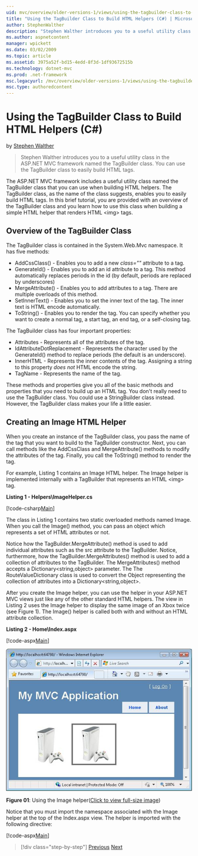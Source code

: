 ```yaml
---
uid: mvc/overview/older-versions-1/views/using-the-tagbuilder-class-to-build-html-helpers-cs
title: "Using the TagBuilder Class to Build HTML Helpers (C#) | Microsoft Docs"
author: StephenWalther
description: "Stephen Walther introduces you to a useful utility class in the ASP.NET MVC framework named the TagBuilder class. You can use the TagBuilder class to easily..."
ms.author: aspnetcontent
manager: wpickett
ms.date: 03/02/2009
ms.topic: article
ms.assetid: 3975a52f-bd15-4edd-8f3d-1df93672515b
ms.technology: dotnet-mvc
ms.prod: .net-framework
msc.legacyurl: /mvc/overview/older-versions-1/views/using-the-tagbuilder-class-to-build-html-helpers-cs
msc.type: authoredcontent
---
```

Using the TagBuilder Class to Build HTML Helpers (C#)
====================
by [Stephen Walther](https://github.com/StephenWalther)

> Stephen Walther introduces you to a useful utility class in the ASP.NET MVC framework named the TagBuilder class. You can use the TagBuilder class to easily build HTML tags.


The ASP.NET MVC framework includes a useful utility class named the TagBuilder class that you can use when building HTML helpers. The TagBuilder class, as the name of the class suggests, enables you to easily build HTML tags. In this brief tutorial, you are provided with an overview of the TagBuilder class and you learn how to use this class when building a simple HTML helper that renders HTML &lt;img&gt; tags.

## Overview of the TagBuilder Class

The TagBuilder class is contained in the System.Web.Mvc namespace. It has five methods:

- AddCssClass() - Enables you to add a new *class=""* attribute to a tag.
- GenerateId() - Enables you to add an id attribute to a tag. This method automatically replaces periods in the id (by default, periods are replaced by underscores)
- MergeAttribute() - Enables you to add attributes to a tag. There are multiple overloads of this method.
- SetInnerText() - Enables you to set the inner text of the tag. The inner text is HTML encode automatically.
- ToString() - Enables you to render the tag. You can specify whether you want to create a normal tag, a start tag, an end tag, or a self-closing tag.
  

The TagBuilder class has four important properties:

- Attributes - Represents all of the attributes of the tag.
- IdAttributeDotReplacement - Represents the character used by the GenerateId() method to replace periods (the default is an underscore).
- InnerHTML - Represents the inner contents of the tag. Assigning a string to this property *does not* HTML encode the string.
- TagName - Represents the name of the tag.

These methods and properties give you all of the basic methods and properties that you need to build up an HTML tag. You don't really need to use the TagBuilder class. You could use a StringBuilder class instead. However, the TagBuilder class makes your life a little easier.

## Creating an Image HTML Helper

When you create an instance of the TagBuilder class, you pass the name of the tag that you want to build to the TagBuilder constructor. Next, you can call methods like the AddCssClass and MergeAttribute() methods to modify the attributes of the tag. Finally, you call the ToString() method to render the tag.

For example, Listing 1 contains an Image HTML helper. The Image helper is implemented internally with a TagBuilder that represents an HTML &lt;img&gt; tag.

**Listing 1 - Helpers\ImageHelper.cs**

[!code-csharp[Main](using-the-tagbuilder-class-to-build-html-helpers-cs/samples/sample1.cs)]

The class in Listing 1 contains two static overloaded methods named Image. When you call the Image() method, you can pass an object which represents a set of HTML attributes or not.

Notice how the TagBuilder.MergeAttribute() method is used to add individual attributes such as the src attribute to the TagBuilder. Notice, furthermore, how the TagBuilder.MergeAttributes() method is used to add a collection of attributes to the TagBuilder. The MergeAttributes() method accepts a Dictionary&lt;string,object&gt; parameter. The The RouteValueDictionary class is used to convert the Object representing the collection of attributes into a Dictionary&lt;string,object&gt;.

After you create the Image helper, you can use the helper in your ASP.NET MVC views just like any of the other standard HTML helpers. The view in Listing 2 uses the Image helper to display the same image of an Xbox twice (see Figure 1). The Image() helper is called both with and without an HTML attribute collection.

**Listing 2 - Home\Index.aspx**

[!code-aspx[Main](using-the-tagbuilder-class-to-build-html-helpers-cs/samples/sample2.aspx)]


[![The New Project dialog box](using-the-tagbuilder-class-to-build-html-helpers-cs/_static/image1.jpg)](using-the-tagbuilder-class-to-build-html-helpers-cs/_static/image1.png)

**Figure 01**: Using the Image helper([Click to view full-size image](using-the-tagbuilder-class-to-build-html-helpers-cs/_static/image2.png))


Notice that you must import the namespace associated with the Image helper at the top of the Index.aspx view. The helper is imported with the following directive:

[!code-aspx[Main](using-the-tagbuilder-class-to-build-html-helpers-cs/samples/sample3.aspx)]

>[!div class="step-by-step"]
[Previous](creating-custom-html-helpers-cs.md)
[Next](creating-page-layouts-with-view-master-pages-cs.md)
